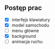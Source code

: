  ## Postęp prac
 - [x] interfejs klawiatury
 - [x] model samochodu
 - [ ] menu główne
 - [x] background
 - [ ] animacja ruchu
